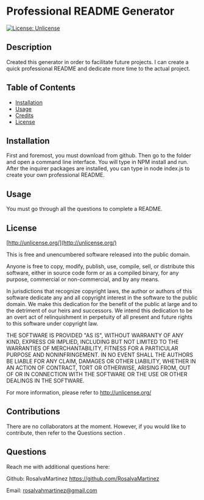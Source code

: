 
  # Professional README Generator
  
[![License: Unlicense](https://img.shields.io/badge/license-Unlicense-blue.svg)](http://unlicense.org/)

  
  ## Description

  
Created this generator in order to facilitate future projects.
  I can create a quick professional README and dedicate more time to the actual project.
  
  


  ## Table of Contents

  - [Installation](#installation)
  - [Usage](#usage)
  - [Credits](#credits)
  - [License](#license)

  ## Installation

  
First and foremost, you must download from github. Then go to the folder and open a command line interface. You will type in NPM install and run. After the inquirer packages are installed, you can type in node index.js to create your own professional README.

  ## Usage

You must go through all the questions to complete a README.


  ## License

  
[http://unlicense.org/](http://unlicense.org/)
  
This is free and unencumbered software released into the public domain.

Anyone is free to copy, modify, publish, use, compile, sell, or
distribute this software, either in source code form or as a compiled
binary, for any purpose, commercial or non-commercial, and by any
means.

In jurisdictions that recognize copyright laws, the author or authors
of this software dedicate any and all copyright interest in the
software to the public domain. We make this dedication for the benefit
of the public at large and to the detriment of our heirs and
successors. We intend this dedication to be an overt act of
relinquishment in perpetuity of all present and future rights to this
software under copyright law.

THE SOFTWARE IS PROVIDED "AS IS", WITHOUT WARRANTY OF ANY KIND,
EXPRESS OR IMPLIED, INCLUDING BUT NOT LIMITED TO THE WARRANTIES OF
MERCHANTABILITY, FITNESS FOR A PARTICULAR PURPOSE AND NONINFRINGEMENT.
IN NO EVENT SHALL THE AUTHORS BE LIABLE FOR ANY CLAIM, DAMAGES OR
OTHER LIABILITY, WHETHER IN AN ACTION OF CONTRACT, TORT OR OTHERWISE,
ARISING FROM, OUT OF OR IN CONNECTION WITH THE SOFTWARE OR THE USE OR
OTHER DEALINGS IN THE SOFTWARE.

For more information, please refer to <http://unlicense.org/>


  ## Contributions

There are no collaborators at the moment. However, if you would like to  contribute, then refer to  the Questions section .


  ## Questions

  Reach me with additional questions here:
  
Github: RosalvaMartinez https://github.com/RosalvaMartinez
  
Email: rosalvahmartinez@gmail.com
